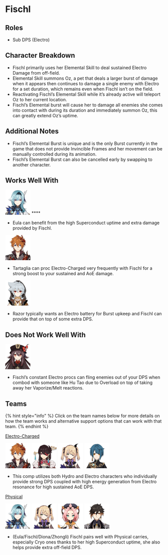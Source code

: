 # Fischl

## Roles

* Sub DPS \(Electro\)

## Character Breakdown

* Fischl primarily uses her Elemental Skill to deal sustained Electro Damage from off-field.
* Elemental Skill summons Oz, a pet that deals a larger burst of damage when it appears then continues to damage a single enemy with Electro for a set duration, which remains even when Fischl isn’t on the field.
* Reactivating Fischl’s Elemental Skill while it’s already active will teleport Oz to her current location.
* Fischl’s Elemental burst will cause her to damage all enemies she comes into contact with during its duration and immediately summon Oz, this can greatly extend Oz’s uptime.

## Additional Notes

* Fischl’s Elemental Burst is unique and is the only Burst currently in the game that does not provide Invincible Frames and her movement can be manually controlled during its animation.
* Fischl’s Elemental Burst can also be cancelled early by swapping to another character.

## Works Well With

![](../../.gitbook/assets/ui_avataricon_eula.png) ****

* Eula can benefit from the high Superconduct uptime and extra damage provided by Fischl.

![](../../.gitbook/assets/ui_avataricon_tartaglia.png) 

* Tartaglia can proc Electro-Charged very frequently with Fischl for a strong boost to your sustained and AoE damage.

![](../../.gitbook/assets/ui_avataricon_razor.png) 

* Razor typically wants an Electro battery for Burst upkeep and Fischl can provide that on top of some extra DPS.

## Does Not Work Well With

![](../../.gitbook/assets/ui_avataricon_hutao.png) 

* Fischl’s constant Electro procs can fling enemies out of your DPS when combod with someone like Hu Tao due to Overload on top of taking away her Vaporize/Melt reactions.

## Teams

{% hint style="info" %}
Click on the team names below for more details on how the team works and alternative support options that can work with that team.
{% endhint %}

[Electro-Charged](../../teams/electro-charged.md)

![](../../.gitbook/assets/ui_avataricon_tartaglia.png) ![](../../.gitbook/assets/ui_avataricon_beidou.png) ![](../../.gitbook/assets/ui_avataricon_fischl.png) ![](../../.gitbook/assets/ui_avataricon_xingqiu.png) 

* This comp utilizes both Hydro and Electro characters who individually provide strong DPS coupled with high energy generation from Electro resonance for high sustained AoE DPS.

[Physical](../../teams/physical.md)

![](../../.gitbook/assets/ui_avataricon_eula.png) ![](../../.gitbook/assets/ui_avataricon_fischl.png) ![](../../.gitbook/assets/ui_avataricon_diona.png) ![](../../.gitbook/assets/ui_avataricon_zhongli.png) 

* \(Eula/Fischl/Diona/Zhongli\) Fischl pairs well with Physical carries, especially Cryo ones thanks to her high Superconduct uptime, she also helps provide extra off-field DPS.

